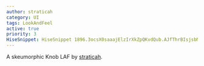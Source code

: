 ```yaml
---
author: straticah
category: UI
tags: LookAndFeel
active: true
priority: 3
HiseSnippet: HiseSnippet 1896.3ocsX0saaajElzIrXkZpQKvdQub.AJfThrBIsjsbMRi+Ktvqi+oVot6Bi.iwjijlZpYDHobhaZ.5EsuB8ldSuuuE6k4sXeC59DjdNCIEIknpS8tQWPad9Yluy24L+b3wARWVXnLPSuxytdDSS+dFcuVDMX6ATtPauczzWz3.ZXDKfDKZqqGQCCYdZ5524KQA5Utql52u+3sn9TgKKSjl1oRtK6o7g7nLoGuw9be+codrmwGly5VarmqTrszWNFvycLrzFQcuj1mcHEMaACM8O3Id7HYP2HZDKTS+taI8tt6.4KDw1eJOjegOCewVqKLPwh2U56gHFkps8.tu2wowcnFLJGmwB2IlE96FGv83SjmwFerRAIyi77g9BEg2cJ.O67vyJG7JAR54fzcigzmXz0MfOJJSChmOzXOAjb5QAZOOThsUag+88L1VBVHhZNjdIa2.3kIdTaEKqFjVVV0WuZ0p.2GFQthFPNlJX9a8kjGQR8k54oDVyLQmYChypfy1sQmSMKjgvaDKHhyBg4Z3+n6QGl2mWUk.+LeA2KZf4mSZa0zpQrnALd+AQEkwiXCiKG.4sb5z1ZYm1sclQqiR8pcrWyxpSpyWHC7XAmP83iCA8NYCarlt7uiAxWah3H1KilLaVUecYjxlWHuhMedQoFolNH0rx6J0j51TryxkvNKOW1YpveZ1oyxcZspS6R4.6l+IjVBQTfK55yAyNey.28ExKbJRHnnZlSYxeo5kY88UYoH.Vlfly2Ifij1MWPsZlrgzWhgqUljvw85wQgljOyrbpypUKm0rWas1ky6qY2pikyJqjn0i0iN1O5Tp+XVwI+h9S7xrsik0ZKuxZsMyn2G9PxSktTexS2b2Dt1W55etOsWNB1MfAatnL7oR4kaJ71kA0epAAFgjTSX0TWaFv5yw8u2crvMhKE0L8Bnu3DYDM35XiA9sWpx9MHxK915UekZzdFv2DLGDVkv6QpApZh4.xidDw7TouI46+dRAgesfGJEl0IXL+ppU52rGrW+l99JeynNa.vUpVAKlnPzgJoPjsdrnq.V.FLSkM8ah.dSedeAyCQTsCnQCZFHGK7pAVVm7.vT3ANHw4yFjynmY87FDql1suO8rkg+kdli54xOG9ioKvkALOS.FJnBOdcRR.JtTwLHl4GxlMvwpO7nuYi9r5xRU8MzfgPYZc0DFWRiQ69yjdOFBPLklZwH6azj.pnOKgIgxbxRw+GWrdR3kXWHj2iNpWOXoGXsSyVYCAMv8YC3tWJfiW.cPkamBJ+FbQFn.1t.FdG348K3SrwIy0H6lt9LZfpxTkTYBuIy6R4gwCRFq7xtuB9WgqhNTFLj5C6T4MUnjUkjgxB0RoReQoRUEPHGjIBiNrBI2DoVVRuf4qVLfUi.7hqgKqjVodWHSUy7nWdcelfbBq+XeJtHytc80IkUOmVn.qUG4imKqpV.OLMqOoTFw0RoEwkWJqvakbOwGSC3zsgRpcf7DrmMLe0NqP9+gDmFjRkDWF7fBJmqB.fKUHwBmCzrc8jTVgz4HnhdSHCA4..T8YQagInvZoYNHnmwuaH3hoZ0RkQ1MlLCMH4FyoJhSmB0i8euyM4olkTK4.FZxJEUJsZ04QS6OWVhLwu4Wu5LKIs+6FGQRHoLfktG4.3hLAo6845C1y7R2tqT3jcoq5qW4+Q3.6fSJfp9vgD3UwqMgPgUS4GGUZaJAOeBsLejlX.dz1IH8y7Ng4FA6.6ypM8DjrSbFzgjbqYl0RrpcQiTxraLiY13gapav+ZHkmdahotBEFKybmgzqHD6R5U.HRwgxH1QhZ3s.pTEH0oU0qWo5vCnBj99rfRUiM6E7m4XMw3gWvBZPTa6OwPnCnhsUYL+1px20ma74k4LTJ1SviNZDSLudA0RNjEaAKAUfoQpFvVLoArXpUi6o5IqHOqofdRKsje52dzFZe8d6PinoCHL1Y23EjsC6JnA43N7pXrCK7xH4HXJ2VNbjTfHQ+Cim9OJs+OriA0rWwHowJsWBjh9h5ZZWi+yOCys5BwYsVu2FwWGNujrcB.oevfACdKJO29CnXPhRbV0ehT0urtHxFXyMx2DQ9t60xETUmWPcOirVhhiqOMMt90YiquXl35KlJtRCfohqSN4z2NuH32e76RDr3egphYyOvMxGkaV23+7c+3igqskMY+qMhuJKT8aP9LE+ic6O4Fl2XF9G9pMx2KRd4omRhC3jNQzJxau4MuoLd6Wd6h+23OhyLefhO13.oGbUmnheuD7lxIJfU6E9HE3GhPDxitNO2++sOhx6JD+Dii4QtCJGiKTBFg0xuOvXxmd5iLdRudvoIY.7tF69Oe+7clzfSuh3h9PCUAXolwgiG1ER0tLX1EvxPb2V8Ev8Eie2BeGYftvQppWdK7KQoM9tdhR6TkZCotAxyci2ME+3V+MkD.SB020qhwA36D6Badp9Mj6wO20s3PMiiN2VGW915XqaqisusNtxs0wUusN14lcD+TnaNNRNLdYil1AG+D0gc55OQPgJPU0p1e.AvoC2
---
```


A skeumorphic Knob LAF by [straticah](https://forum.hise.audio/user/straticah).
